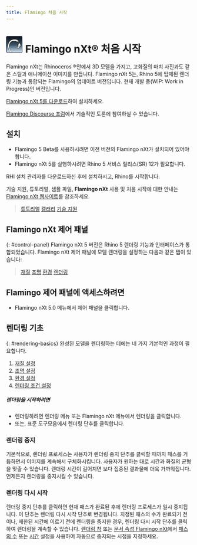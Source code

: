 ```yaml
---
title: Flamingo 처음 시작
---
```



# ![images/flamingotab.svg](images/flamingotab.svg) Flamingo nXt® 처음 시작
Flamingo nXt는 Rhinoceros ®안에서 3D 모델을 가지고, 고화질의 마치 사진과도 같은 스틸과 애니메이션 이미지를 만듭니다. Flamingo nXt 5는, Rhino 5에 탑재된 렌더링 기능과 통합되는 Flamingo의 업데이트 버전입니다. 현재 개발 중(WIP: Work in Progress)인 버전입니다.

[Flamingo nXt 5를 다운로드](http://www.rhino3d.com/download/flamingo/5/beta)하여 설치하세요.

[Flamingo Discourse 포럼](http://discourse.mcneel.com/c/rendering/flamingo)에서 기술적인 토론에 참여하실 수 있습니다.

## 설치

* Flamingo 5 Beta를 사용하시려면 이전 버전의 Flamingo nXt가 설치되어 있어야 합니다.
* Flamingo nXt 5를 실행하시려면 Rhino 5 서비스 릴리스(SR) 12가 필요합니다.

RHI 설치 관리자를 다운로드하신 후에 설치하시고, Rhino를 시작합니다.

기술 지원, 튜토리얼, 샘플 파일, **Flamingo nXt** 사용 및 처음 시작에 대한 안내는 [Flamingo nXt 웹사이트](http://nxt.flamingo3d.com/)를 참조하세요.

> [튜토리얼](http://nxt.flamingo3d.com/page/tutorials-and-documentation-kr)
> [갤러리](http://nxt.flamingo3d.com/photo)
> [기술 지원](http://nxt.flamingo3d.com/forum)

## Flamingo nXt 제어 패널
{: #control-panel}
Flamingo nXt 5 버전은 Rhino 5 렌더링 기능과 인터페이스가 통합되었습니다. Flamingo nXt 제어 패널에 모델 렌더링을 설정하는 다음과 같은 탭이 있습니다:

> [재질](materials-tab.html)
> [조명](lighting-tab.html)
> [환경](environment-tab.html)
> [렌더링](render-tab.html)

## Flamingo 제어 패널에 액세스하려면
* Flamingo nXt 5.0 메뉴에서 제어 패널을 클릭합니다.

## 렌더링 기초
{: #rendering-basics}
완성된 모델을 렌더링하는 데에는 네 가지 기본적인 과정이 필요합니다.

 1. [재질 설정](material-editor.html)
 1. [조명 설정](lighting-tab.html)
 1. [환경 설정](environment-tab.html)
 1. [렌더링 조건 설정](render-tab.html)

##### 렌더링을 시작하려면
* 렌더링하려면 렌더링 메뉴 또는 Flamingo nXt 메뉴에서 렌더링을 클릭합니다.
* 또는, 표준 도구모음에서 렌더링 단추를 클릭합니다.

### 렌더링 중지
기본적으로, 렌더링 프로세스는 사용자가 렌더링 중지 단추를 클릭할 때까지 패스를 거듭하면서 이미지를 계속해서 구체화시킵니다. 사용자가 원하는 대로 시간과 화질의 균형을 맞출 수 있습니다. 렌더링 시간이 길어지면 보다 집중된 결과물에 더욱 가까워집니다. 언제든지 렌더링을 중지시킬 수 있습니다.

### 렌더링 다시 시작
렌더링 중지 단추를 클릭하면 현재 패스가 완료된 후에 렌더링 프로세스가 일시 중지됩니다.
이 단추는 렌더링 다시 시작 단추로 변경됩니다. 지정된 패스의 수가 완료되기 전이나, 제한된 시간에 이르기 전에 렌더링을 중지한 경우, 렌더링 다시 시작 단추를 클릭하여 렌더링을 계속할 수 있습니다.
[렌더링 창](render-window.html) 또는 [문서 속성 Flamingo nXt](documentproperties-flamingo.html)에서 [패스의 수](render-window.html#number-of-passes) 또는 [시간](render-window.html#time) 설정을 사용하여 자동으로 중지되는 시점을 지정하세요.
